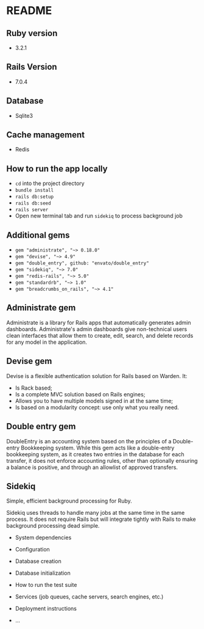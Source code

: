 # README

## Ruby version
- 3.2.1

## Rails Version
- 7.0.4

## Database
- Sqlite3

## Cache management
- Redis

## How to run the app locally
- `cd` into the project directory
- `bundle install`
- `rails db:setup`
- `rails db:seed`
- `rails server`
-  Open new terminal tab and run `sidekiq` to process background job

## Additional gems
- `gem "administrate", "~> 0.18.0"`
- `gem "devise", "~> 4.9"`
- `gem "double_entry", github: "envato/double_entry"`
- `gem "sidekiq", "~> 7.0"`
- `gem "redis-rails", "~> 5.0"`
- `gem "standardrb", "~> 1.0"`
- `gem "breadcrumbs_on_rails", "~> 4.1"`

## Administrate gem
Administrate is a library for Rails apps that automatically generates admin dashboards. Administrate's admin dashboards give non-technical users clean interfaces that allow them to create, edit, search, and delete records for any model in the application.


## Devise gem
Devise is a flexible authentication solution for Rails based on Warden. It:

- Is Rack based;
- Is a complete MVC solution based on Rails engines;
- Allows you to have multiple models signed in at the same time;
- Is based on a modularity concept: use only what you really need.

## Double entry gem
DoubleEntry is an accounting system based on the principles of a Double-entry Bookkeeping system. While this gem acts like a double-entry bookkeeping system, as it creates two entries in the database for each transfer, it does not enforce accounting rules, other than optionally ensuring a balance is positive, and through an allowlist of approved transfers.

## Sidekiq
Simple, efficient background processing for Ruby.

Sidekiq uses threads to handle many jobs at the same time in the same process. It does not require Rails but will integrate tightly with Rails to make background processing dead simple.


* System dependencies

* Configuration

* Database creation

* Database initialization

* How to run the test suite

* Services (job queues, cache servers, search engines, etc.)

* Deployment instructions

* ...
